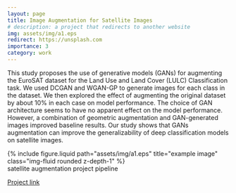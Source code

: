 ```yaml
---
layout: page
title: Image Augmentation for Satellite Images
# description: a project that redirects to another website
img: assets/img/a1.eps
redirect: https://unsplash.com
importance: 3
category: work
---
```


This study proposes the use of generative models (GANs) for augmenting the EuroSAT dataset for the Land Use and Land Cover (LULC) Classification task. We used DCGAN and WGAN-GP to generate images for each class in the dataset. We then explored the effect of augmenting the original dataset by about 10% in each case on model performance. The choice of GAN architecture seems to have no apparent effect on the model performance. However, a combination of geometric augmentation and GAN-generated images improved baseline results. Our study shows that GANs augmentation can improve the generalizability of deep classification models on satellite images.

<div class="row justify-content-sm-center">
    <div class="col-sm-8 mt-3 mt-md-0">
        {% include figure.liquid path="assets/img/a1.eps" title="example image" class="img-fluid rounded z-depth-1" %}
    </div>
</div>
<div class="caption">
    satellite augmentation project pipeline
</div>

[Project link](https://github.com/peter716/11785-Project)
